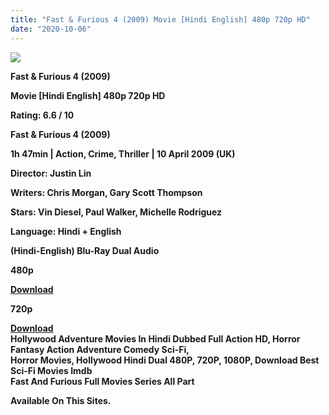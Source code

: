 ```yaml
---
title: "Fast & Furious 4 (2009) Movie [Hindi English] 480p 720p HD"
date: "2020-10-06"
---
```


[**![](https://1.bp.blogspot.com/-yBNwj_yBPN8/X04QlgZ_noI/AAAAAAAAEts/dH9qlTAoCosh67pMijZO59ZM7ZwzeyG_ACLcBGAsYHQ/s1600/fast4.webp)**](https://1.bp.blogspot.com/-yBNwj_yBPN8/X04QlgZ_noI/AAAAAAAAEts/dH9qlTAoCosh67pMijZO59ZM7ZwzeyG_ACLcBGAsYHQ/s1600/fast4.webp)

**Fast & Furious 4 (2009)**

**Movie \[Hindi English\] 480p 720p HD**

**Rating: 6.6 / 10** 

**Fast & Furious 4 (2009)**

**1h 47min | Action, Crime, Thriller | 10 April 2009 (UK)**

**Director: Justin Lin**

**Writers: Chris Morgan, Gary Scott Thompson**

**Stars: Vin Diesel, Paul Walker, Michelle Rodriguez**

**Language: Hindi + English**

 **(Hindi-English) Blu-Ray Dual Audio**

**480p**

 **[Download](http://www.veryfasturl.xyz/2314)** 

**720p**

**[Download](http://www.veryfasturl.xyz/2315)**  
**Hollywood Adventure Movies In Hindi Dubbed Full Action HD, Horror Fantasy Action Adventure Comedy Sci-Fi,**  
**Horror Movies, Hollywood Hindi Dual 480P, 720P, 1080P, Download Best Sci-Fi Movies Imdb**   
**Fast And Furious Full Movies Series All Part**

**Available On This Sites.**
